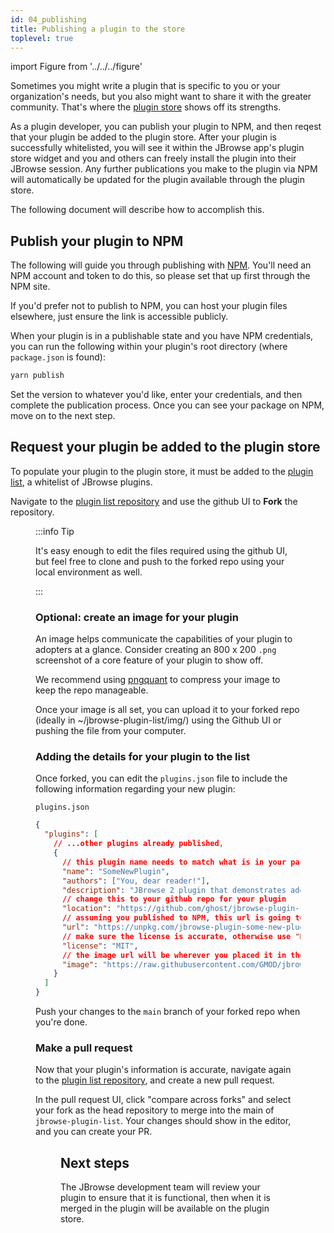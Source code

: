 ```yaml
---
id: 04_publishing
title: Publishing a plugin to the store
toplevel: true
---
```


import Figure from '../../../figure'

Sometimes you might write a plugin that is specific to you or your organization's needs, but you also might want to share it with the greater community. That's where the [plugin store](/plugin_store) shows off its strengths.

As a plugin developer, you can publish your plugin to NPM, and then reqest that your plugin be added to the plugin store. After your plugin is successfully whitelisted, you will see it within the JBrowse app's plugin store widget and you and others can freely install the plugin into their JBrowse session. Any further publications you make to the plugin via NPM will automatically be updated for the plugin available through the plugin store.

The following document will describe how to accomplish this.

## Publish your plugin to NPM

The following will guide you through publishing with [NPM](https://www.npmjs.com/). You'll need an NPM account and token to do this, so please set that up first through the NPM site.

If you'd prefer not to publish to NPM, you can host your plugin files elsewhere, just ensure the link is accessible publicly.

When your plugin is in a publishable state and you have NPM credentials, you can run the following within your plugin's root directory (where `package.json` is found):

```bash
yarn publish
```

Set the version to whatever you'd like, enter your credentials, and then complete the publication process. Once you can see your package on NPM, move on to the next step.

## Request your plugin be added to the plugin store

To populate your plugin to the plugin store, it must be added to the [plugin list](https://github.com/GMOD/jbrowse-plugin-list), a whitelist of JBrowse plugins.

Navigate to the [plugin list repository](https://github.com/GMOD/jbrowse-plugin-list) and use the github UI to **Fork** the repository.

<Figure src="/img/publish_fork_repo_guide.png" caption="Click the 'Fork' option at the top of the repository to create an editable clone of the repo." />

:::info Tip

It's easy enough to edit the files required using the github UI, but feel free to clone and push to the forked repo using your local environment as well.

:::

### Optional: create an image for your plugin

An image helps communicate the capabilities of your plugin to adopters at a glance. Consider creating an 800 x 200 `.png` screenshot of a core feature of your plugin to show off.

We recommend using [pngquant](https://pngquant.org/) to compress your image to keep the repo manageable.

Once your image is all set, you can upload it to your forked repo (ideally in ~/jbrowse-plugin-list/img/) using the Github UI or pushing the file from your computer.

### Adding the details for your plugin to the list

Once forked, you can edit the `plugins.json` file to include the following information regarding your new plugin:

`plugins.json`

```json
{
  "plugins": [
    // ...other plugins already published,
    {
      // this plugin name needs to match what is in your package.json
      "name": "SomeNewPlugin",
      "authors": ["You, dear reader!"],
      "description": "JBrowse 2 plugin that demonstrates adding a simple pluggable element",
      // change this to your github repo for your plugin
      "location": "https://github.com/ghost/jbrowse-plugin-some-new-plugin",
      // assuming you published to NPM, this url is going to be mostly the same, other than the correct name of your project
      "url": "https://unpkg.com/jbrowse-plugin-some-new-plugin/dist/jbrowse-plugin-some-new-plugin.umd.production.min.js",
      // make sure the license is accurate, otherwise use "NONE"
      "license": "MIT",
      // the image url will be wherever you placed it in the repo earlier, img is appropriate
      "image": "https://raw.githubusercontent.com/GMOD/jbrowse-plugin-list/main/img/plugin-screenshot-fs8.png"
    }
  ]
}
```

Push your changes to the `main` branch of your forked repo when you're done.

### Make a pull request

Now that your plugin's information is accurate, navigate again to the [plugin list repository](https://github.com/GMOD/jbrowse-plugin-list), and create a new pull request.

In the pull request UI, click "compare across forks" and select your fork as the head repository to merge into the main of `jbrowse-plugin-list`. Your changes should show in the editor, and you can create your PR.

<Figure src="/img/publish_compare_repo_guide.png" caption="Use the compare across forks option in the pull request UI to merge your forked repo's main branch into the jbrowse-plugin-list main branch."/>

## Next steps

The JBrowse development team will review your plugin to ensure that it is functional, then when it is merged in the plugin will be available on the plugin store.

